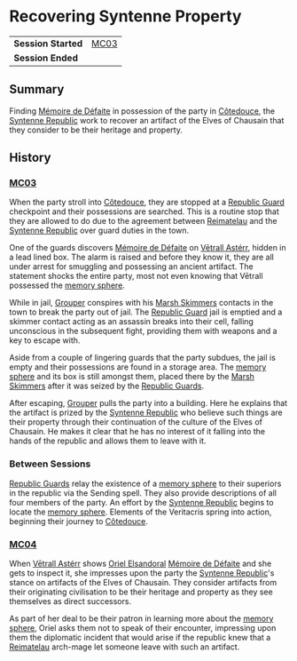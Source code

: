 # Recovering Syntenne Property

|||
| --- | --- |
| **Session Started** | [MC03](../sessions/MC03.md) | storyline.2
| **Session Ended** | |

## Summary

Finding [Mémoire de Défaite](../items/echneshment/memory-spheres/memoire-de-defaite.md) in possession of the party in [Côtedouce](../places/towns/cotedouce.md), the [Syntenne Republic](../civilisations/syntenne-republic/syntenne-republic.md) work to recover an artifact of the Elves of Chausain that they consider to be their heritage and property.

## History

### [MC03](../sessions/MC03.md)

When the party stroll into [Côtedouce](../places/towns/cotedouce.md), they are stopped at a [Republic Guard](../organisations/guards/republic-guard.md) checkpoint and their possessions are searched. This is a routine stop that they are allowed to do due to the agreement between [Reimatelau](../civilisations/nilsavnic-alliance/states/reimatelau.md) and the [Syntenne Republic](../civilisations/syntenne-republic/syntenne-republic.md) over guard duties in the town.

One of the guards discovers [Mémoire de Défaite](../items/echneshment/memory-spheres/memoire-de-defaite.md) on [Vētrall Astérr](../characters/vetrall-asterr.md), hidden in a lead lined box. The alarm is raised and before they know it, they are all under arrest for smuggling and possessing an ancient artifact. The statement shocks the entire party, most not even knowing that Vētrall possessed the [memory sphere](../items/echneshment/memory-spheres/memory-sphere.md).

While in jail, [Grouper](../characters/grouper.md) conspires with his [Marsh Skimmers](../organisations/criminals/marsh-skimmers.md) contacts in the town to break the party out of jail. The [Republic Guard](../organisations/guards/republic-guard.md) jail is emptied and a skimmer contact acting as an assassin breaks into their cell, falling unconscious in the subsequent fight, providing them with weapons and a key to escape with.

Aside from a couple of lingering guards that the party subdues, the jail is empty and their possessions are found in a storage area. The [memory sphere](../items/echneshment/memory-spheres/memory-sphere.md) and its box is still amongst them, placed there by the [Marsh Skimmers](../organisations/criminals/marsh-skimmers.md) after it was seized by the [Republic Guards](../organisations/guards/republic-guard.md).

After escaping, [Grouper](../characters/grouper.md) pulls the party into a building. Here he explains that the artifact is prized by the [Syntenne Republic](../civilisations/syntenne-republic/syntenne-republic.md) who believe such things are their property through their continuation of the culture of the Elves of Chausain. He makes it clear that he has no interest of it falling into the hands of the republic and allows them to leave with it.

### Between Sessions

[Republic Guards](../organisations/guards/republic-guard.md) relay the existence of a [memory sphere](../items/echneshment/memory-spheres/memory-sphere.md) to their superiors in the republic via the Sending spell. They also provide descriptions of all four members of the party. An effort by the [Syntenne Republic](../civilisations/syntenne-republic/syntenne-republic.md) begins to locate the [memory sphere](../items/echneshment/memory-spheres/memory-sphere.md). Elements of the Veritacris spring into action, beginning their journey to [Côtedouce](../places/towns/cotedouce.md).

### [MC04](../sessions/MC04.md)

When [Vētrall Astérr](../characters/vetrall-asterr.md) shows [Oriel Elsandoral](../characters/oriel-elsandoral.md) [Mémoire de Défaite](../items/echneshment/memory-spheres/memoire-de-defaite.md) and she gets to inspect it, she impresses upon the party the [Syntenne Republic](../civilisations/syntenne-republic/syntenne-republic.md)'s stance on artifacts of the Elves of Chausain. They consider artifacts from their originating civilisation to be their heritage and property as they see themselves as direct successors.

As part of her deal to be their patron in learning more about the [memory sphere](../items/echneshment/memory-spheres/memory-sphere.md), Oriel asks them not to speak of their encounter, impressing upon them the diplomatic incident that would arise if the republic knew that a [Reimatelau](../civilisations/nilsavnic-alliance/states/reimatelau.md) arch-mage let someone leave with such an artifact.
